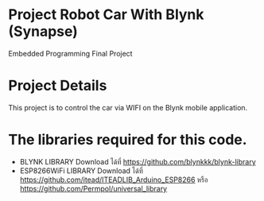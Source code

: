 ﻿# Project Robot Car With Blynk (Synapse)
Embedded Programming Final Project
 
# Project Details
This project is to control the car via WIFI on the Blynk mobile application.

# The libraries required for this code.
- BLYNK LIBRARY Download ได้ที่ https://github.com/blynkkk/blynk-library
- ESP8266WiFi LIBRARY Download ได้ที่ https://github.com/itead/ITEADLIB_Arduino_ESP8266  หรือ https://github.com/Permpol/universal_library
